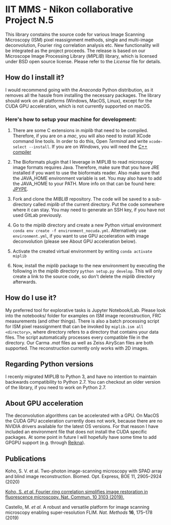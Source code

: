 # IIT MMS - Nikon collaborative Project N.5

This library constains the source code for various Image Scanning Microscopy (ISM) pixel reassignment methods, single and multi-image deconvolution, Fourier ring correlation analysis etc. New functionality will be integrated as the project proceeds. The release is based on our Microscope Image Processing Library (*MIPLIB*) library, which is licensed under BSD open source license. Please refer to the *License* file for details. 

## How do I install it?

I would recommend going with the *Anaconda* Python distribution, as it removes all the hassle from installing the necessary packages. The library should work on all platforms (Windows, MacOS, Linux), except for the CUDA GPU acceleration, which is not currently supported on macOS.


### Here's how to setup your machine for development:

  1. There are some C extensions in *miplib* that need to be compiled. Therefore, if you are on a *mac*, you will also need to install XCode command line tools. In order to do this, Open *Terminal* and write `xcode-select --install`. If you are on *Windows*, you will need the [C++ compiler](https://wiki.python.org/moin/WindowsCompilers)

  2. The Bioformats plugin that I leverage in MIPLIB to read microscopy image formats requires Java. Therefore, make sure that you have JRE installed if you want to use the bioformats reader.  Also make sure that the JAVA_HOME environment variable is set. You may also have to add the JAVA_HOME to your PATH. More info on that can be found here: [JPYPE](https://jpype.readthedocs.io/en/latest/install.html). 

3. Fork and clone the *MIBLIB* repository. The code will be saved to a sub-directory called *miplib* of the current directory. Put the code somewhere where it can stay. You may need to generate an SSH key, if you have not used GitLab previously.

4. Go to the *miplib* directory and create a new Python virtual environment `conda env create -f environment_nocuda.yml`. Alternatively use `environment.yml`, if you want to use GPU acceleration with image deconvolution (please see About GPU acceleration below). 

5. Activate the created virtual environment by writing `conda activate miplib`

6. Now, install the *miplib* package to the new environment by executing the following in the *miplib* directory `python setup.py develop`. This will only create a link to the source code, so don't delete the *miplib* directory afterwards. 

## How do I use it?

My preferred tool for explorative tasks is Jupyter Notebook/Lab. Please look into the notebooks/ folder for examples on ISM image reconstruction, FRC measurements (and other things). There is also a batch processing script for ISM pixel reassignment that can be invoked by `miplib.ism all <directory>`, where directory refers to a directory that contains your data files. The script automatically processes every compatible file in the directory. Our Carma *.mat* files as well as Zeiss AiryScan files are both supported. The reconstruction currently only works with 2D images. 

## Regarding Python versions

I recenly migrated MIPLIB to Python 3, and have no intention to maintain backwards compatibility to Python 2.7. You can checkout an older version of the library, if you need to work on Python 2.7.

## About GPU acceleration

The deconvolution algorithms can be accelerated with a GPU. On MacOS the CUDA GPU acceleration currently does not work, because there are no NVIDIA drivers available for the latest OS versions. For that reason I have included an environment file that does not install the CUDA specific packages. At some point in future I will hopefully have some time to add GPGPU support (e.g. through [Reikna](https://github.com/fjarri/reikna)).

## Publications

Koho, S. V. et al. Two-photon image-scanning microscopy with SPAD array and blind image reconstruction. Biomed. Opt. Express, BOE 11, 2905–2924 (2020)

[Koho, S. *et al.* Fourier ring correlation simplifies image restoration in fluorescence microscopy. Nat. Commun. 10 3103 (2019).](https://doi.org/10.1038/s41467-019-11024-z)

Castello, M. *et al.* A robust and versatile platform for image scanning microscopy enabling super-resolution FLIM. *Nat. Methods* **16**, 175–178 (2019)